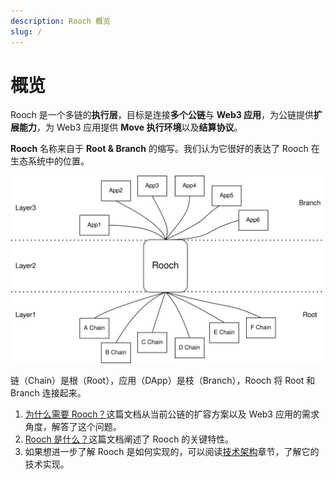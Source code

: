 ```yaml
---
description: Rooch 概览
slug: /
---
```


# 概览

Rooch 是一个多链的**执行层**，目标是连接**多个公链**与 **Web3 应用**，为公链提供**扩展能力**，为 Web3 应用提供 **Move 执行环境**以及**结算协议**。

**Rooch** 名称来自于 **Root & Branch** 的缩写。我们认为它很好的表达了 Rooch 在生态系统中的位置。

![root-branch](/diagram/rooch-root-branch.svg)

链（Chain）是根（Root），应用（DApp）是枝（Branch），Rooch 将 Root 和 Branch 连接起来。

1. [为什么需要 Rooch？](01-why-rooch.md)这篇文档从当前公链的扩容方案以及 Web3 应用的需求角度，解答了这个问题。
2. [Rooch 是什么？](02-what-is-rooch.md)这篇文档阐述了 Rooch 的关键特性。
3. 如果想进一步了解 Rooch 是如何实现的，可以阅读[技术架构](04-technology/index.md)章节，了解它的技术实现。
